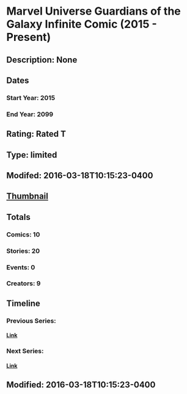 # Marvel Universe Guardians of the Galaxy Infinite Comic (2015 - Present)
## Description: None
## Dates
### Start Year: 2015
### End Year: 2099
## Rating: Rated T
## Type: limited
## Modifed: 2016-03-18T10:15:23-0400
## [Thumbnail](http://i.annihil.us/u/prod/marvel/i/mg/6/70/56ec0d7137f61.jpg)
## Totals
### Comics: 10
### Stories: 20
### Events: 0
### Creators: 9
## Timeline
### Previous Series: 
#### [Link]()
### Next Series: 
#### [Link]()
## Modified: 2016-03-18T10:15:23-0400